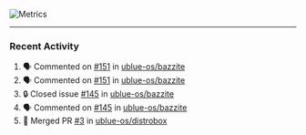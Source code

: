 ![Metrics](https://metrics.lecoq.io/KyleGospo?template=classic&base=header%2C%20activity%2C%20community%2C%20repositories%2C%20metadata&base.indepth=false&base.hireable=false&base.skip=false&config.timezone=America%2FLos_Angeles)

---
### Recent Activity
<!--START_SECTION:activity-->
1. 🗣 Commented on [#151](https://github.com/ublue-os/bazzite/pull/151#issuecomment-1680152328) in [ublue-os/bazzite](https://github.com/ublue-os/bazzite)
2. 🗣 Commented on [#151](https://github.com/ublue-os/bazzite/pull/151#issuecomment-1680099434) in [ublue-os/bazzite](https://github.com/ublue-os/bazzite)
3. 🔒 Closed issue [#145](https://github.com/ublue-os/bazzite/issues/145) in [ublue-os/bazzite](https://github.com/ublue-os/bazzite)
4. 🗣 Commented on [#145](https://github.com/ublue-os/bazzite/issues/145#issuecomment-1680094707) in [ublue-os/bazzite](https://github.com/ublue-os/bazzite)
5. 🎉 Merged PR [#3](https://github.com/ublue-os/distrobox/pull/3) in [ublue-os/distrobox](https://github.com/ublue-os/distrobox)
<!--END_SECTION:activity-->
